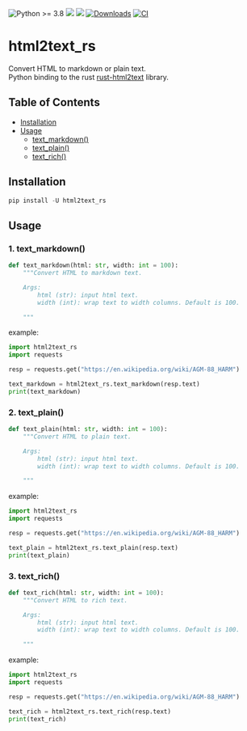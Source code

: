 ![Python >= 3.8](https://img.shields.io/badge/python->=3.8-red.svg) [![](https://badgen.net/github/release/deedy5/html2text_rs)](https://github.com/deedy5/html2text_rs/releases) [![](https://badge.fury.io/py/html2text_rs.svg)](https://pypi.org/project/html2text_rs) [![Downloads](https://static.pepy.tech/badge/html2text_rs/week)](https://pepy.tech/project/html2text_rs) [![CI](https://github.com/deedy5/html2text_rs/actions/workflows/CI.yml/badge.svg?branch=main)](https://github.com/deedy5/html2text_rs/actions/workflows/CI.yml)

# html2text_rs
Convert HTML to markdown or plain text.</br>
Python binding to the rust [rust-html2text](https://github.com/jugglerchris/rust-html2text) library.

## Table of Contents

- [Installation](#installation)
- [Usage](#usage)
  - [text_markdown()](#1-text_markdown)
  - [text_plain()](#2-text_plain)
  - [text_rich()](#3-text_rich)

## Installation

```python
pip install -U html2text_rs
```

## Usage
### 1. text_markdown()
```python
def text_markdown(html: str, width: int = 100):
    """Convert HTML to markdown text.

    Args:
        html (str): input html text.
        width (int): wrap text to width columns. Default is 100.

    """
```
example:
```python
import html2text_rs
import requests

resp = requests.get("https://en.wikipedia.org/wiki/AGM-88_HARM")

text_markdown = html2text_rs.text_markdown(resp.text)
print(text_markdown)
```
### 2. text_plain()
```python
def text_plain(html: str, width: int = 100):
    """Convert HTML to plain text.

    Args:
        html (str): input html text.
        width (int): wrap text to width columns. Default is 100.

    """
```
example:
```python
import html2text_rs
import requests

resp = requests.get("https://en.wikipedia.org/wiki/AGM-88_HARM")

text_plain = html2text_rs.text_plain(resp.text)
print(text_plain)
```
### 3. text_rich()
```python
def text_rich(html: str, width: int = 100):
    """Convert HTML to rich text.

    Args:
        html (str): input html text.
        width (int): wrap text to width columns. Default is 100.

    """
```
example:
```python
import html2text_rs
import requests

resp = requests.get("https://en.wikipedia.org/wiki/AGM-88_HARM")

text_rich = html2text_rs.text_rich(resp.text)
print(text_rich)
```
